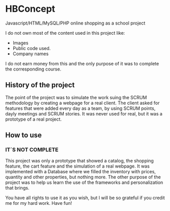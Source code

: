 # HBConcept
Javascript/HTML/MySQL/PHP online shopping as a school project

I do not own most of the content used in this project like: 
* Images 
* Public code used. 
* Company names

I do not earn money from this and the only purpose of it was to complete the corresponding course.

## History of the project
The point of the project was to simulate the work suing the SCRUM methodology by creating a webpage for a real client. The client asked
for features that were added every day as a team, by using SCRUM points, dayly meetings and SCRUM stories. It was never used for real, but
it was a prototype of a real project.

## How to use
### IT´S NOT COMPLETE
This project was only a prototype that showed a catalog, the shopping feature, the cart feature and the simulation of a real webpage. It 
was implemented with a Database where we filled the inventory with prices, quantity and other properties, but nothing more. The other
purpose of the project was to help us learn the use of the frameworks and personalization that brings. 

You have all rights to use it as you wish, but I will be so grateful if you credit me for my hard work. Have fun!
